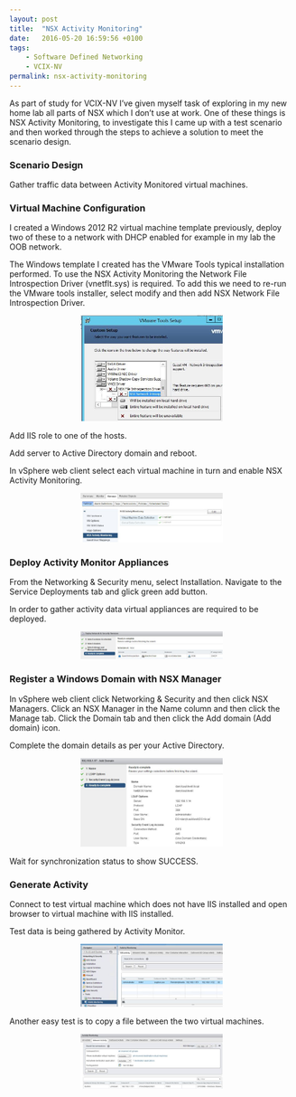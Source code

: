 ```yaml
---
layout: post
title:  "NSX Activity Monitoring"
date:   2016-05-20 16:59:56 +0100
tags:
    - Software Defined Networking
    - VCIX-NV
permalink: nsx-activity-monitoring
---
```


As part of study for VCIX-NV I’ve given myself task of exploring in my new home lab all parts of NSX which 
I don’t use at work. One of these things is NSX Activity Monitoring,  to investigate this I came up with 
a test scenario and then worked through the steps to achieve a solution to meet the scenario design.

<H3>Scenario Design</H3>
Gather traffic data between Activity Monitored virtual machines.

<H3>Virtual Machine Configuration</H3>
I created a Windows 2012 R2 virtual machine template previously,  deploy two of these to a network with DHCP 
enabled for example in my lab the OOB network.

The Windows template I created has the VMware Tools typical installation performed. To use the NSX Activity 
Monitoring the Network File Introspection Driver (vnetflt.sys) is required.  To add this we need to re-run 
the VMware tools installer,  select modify and then add NSX Network File Introspection Driver.

<center><img src="/images/WindowsDriver.jpg" width="50%"></center>

Add IIS role to one of the hosts.

Add server to Active Directory domain and reboot.

In vSphere web client select each virtual machine in turn and enable NSX Activity Monitoring.

<center><img src="/images/EnableMonitoring.jpg" width="50%"></center>

<H3>Deploy Activity Monitor Appliances</H3>
From the Networking & Security menu, select Installation. Navigate to the Service Deployments tab and glick 
green add button.

In order to gather activity data virtual appliances are required to be deployed.

<center><img src="/images/DeployActivityServices.jpg" width="50%"></center>

<H3>Register a Windows Domain with NSX Manager</H3>
In vSphere web client click Networking & Security and then click NSX Managers. Click an NSX Manager in the 
Name column and then click the Manage tab. Click the Domain tab and then click the Add domain (Add domain) 
icon.

Complete the domain details as per your Active Directory.

<center><img src="/images/Add-Domain.jpg" width="50%"></center>

Wait for synchronization status to show SUCCESS.

<H3>Generate Activity</H3>
Connect to test virtual machine which does not have IIS installed and open browser to virtual machine 
with IIS installed.

Test data is being gathered by Activity Monitor.

<center><img src="/images/ActivityMonitorActivity.jpg" width="50%"></center>

Another easy test is to copy a file between the two virtual machines.

<center><img src="/images/ActivityMonitorSMB-CIFS.jpg" width="50%"></center>